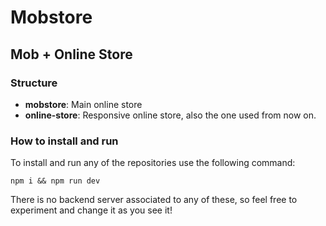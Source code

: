 # Mobstore

## Mob + Online Store

### Structure

- **mobstore**: Main online store
- **online-store**: Responsive online store, also the one used from now on.

### How to install and run

To install and run any of the repositories use the following command:

```npm i && npm run dev```

There is no backend server associated to any of these, so feel free to experiment and change it as you see it!
